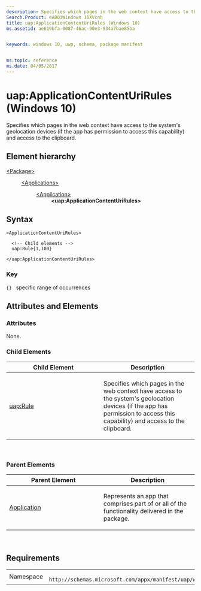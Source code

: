 ```yaml
---
description: Specifies which pages in the web context have access to the system's geolocation devices and access to the clipboard.
Search.Product: eADQiWindows 10XVcnh
title: uap:ApplicationContentUriRules (Windows 10)
ms.assetid: ae619bfa-0087-46ac-90e3-934a7bae85ba


keywords: windows 10, uwp, schema, package manifest


ms.topic: reference
ms.date: 04/05/2017
---
```


# uap:ApplicationContentUriRules (Windows 10)


Specifies which pages in the web context have access to the system's geolocation devices (if the app has permission to access this capability) and access to the clipboard.

## Element hierarchy

<dl>
<dt><a href="element-package.md">&lt;Package&gt;</a></dt>
<dd>
<dl>
<dt><a href="element-applications.md">&lt;Applications&gt;</a></dt>
<dd>
<dl>
<dt><a href="element-application.md">&lt;Application&gt;</a></dt>
<dd><b>&lt;uap:ApplicationContentUriRules&gt;</b></dd>
</dl>
</dd>
</dl>
</dd>
</dl>

## Syntax

``` syntax
<ApplicationContentUriRules>

  <!-- Child elements -->
  uap:Rule{1,100}

</uap:ApplicationContentUriRules>
```

### Key

`{}`   specific range of occurrences
## Attributes and Elements


### Attributes

None.

### Child Elements

<table>
<colgroup>
<col width="50%" />
<col width="50%" />
</colgroup>
<thead>
<tr class="header">
<th>Child Element</th>
<th>Description</th>
</tr>
</thead>
<tbody>
<tr class="odd">
<td><a href="element-uap-rule.md">uap:Rule</a> </td>
<td><p>Specifies which pages in the web context have access to the system's geolocation devices (if the app has permission to access this capability) and access to the clipboard.</p></td>
</tr>
</tbody>
</table>

 

### Parent Elements

<table>
<colgroup>
<col width="50%" />
<col width="50%" />
</colgroup>
<thead>
<tr class="header">
<th>Parent Element</th>
<th>Description</th>
</tr>
</thead>
<tbody>
<tr class="odd">
<td><a href="element-application.md">Application</a> </td>
<td><p>Represents an app that comprises part of or all of the functionality delivered in the package.</p></td>
</tr>
</tbody>
</table>

 

## Requirements

|   |   |
|--|--|
| Namespace | `	http://schemas.microsoft.com/appx/manifest/uap/windows10` |


 

 



